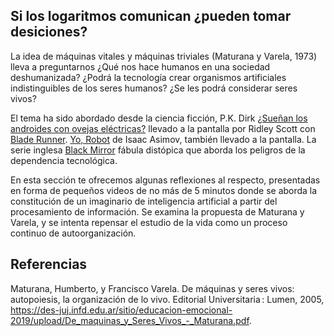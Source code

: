 ## Si los logaritmos comunican ¿pueden tomar desiciones?

La idea de máquinas vitales y máquinas triviales (Maturana y Varela, 1973) lleva a preguntarnos ¿Qué nos hace humanos en una sociedad deshumanizada? ¿Podrá la tecnología crear organismos artificiales indistinguibles de los seres humanos? ¿Se les podrá considerar seres vivos?

El tema ha sido abordado desde la ciencia ficción, P.K. Dirk [¿Sueñan los androides con ovejas eléctricas?](chrome-extension://efaidnbmnnnibpcajpcglclefindmkaj/https://www.philosophia.cl/biblioteca/dick/runner.pdf) llevado a la pantalla por Ridley Scott con [Blade Runner](https://es.wikipedia.org/wiki/Blade_Runner). [Yo, Robot](chrome-extension://efaidnbmnnnibpcajpcglclefindmkaj/https://redescol.ilce.edu.mx/20aniversario/componentes/proyec_colab/2005/solaris/redescolar.ilce.edu.mx/redescolar/proyectos/solaris/scifi/yo_robot.pdf) de Isaac Asimov, también llevado a la pantalla. La serie inglesa [Black Mirror](https://www.netflix.com/mx/title/70264888) fábula distópica que aborda los peligros de la dependencia tecnológica.

En esta sección te ofrecemos algunas reflexiones al respecto, presentadas en forma de pequeños videos de no más de 5 minutos donde se aborda la constitución de un imaginario de inteligencia artificial a partir del procesamiento de información. Se examina la propuesta de Maturana y Varela, y se intenta repensar el estudio de la vida como un proceso continuo de autoorganización. 

> 


## Referencias

Maturana, Humberto, y Francisco Varela. De máquinas y seres vivos: autopoiesis, la organización de lo vivo. Editorial Universitaria : Lumen, 2005, https://des-juj.infd.edu.ar/sitio/educacion-emocional-2019/upload/De_maquinas_y_Seres_Vivos_-_Maturana.pdf.



